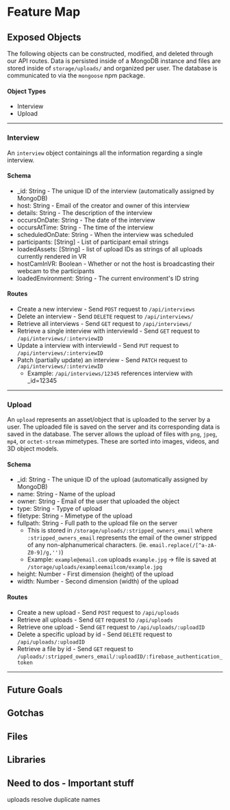 # Feature Map

## Exposed Objects
The following objects can be constructed, modified, and deleted through our API routes.
Data is persisted inside of a MongoDB instance and files are stored inside of `storage/uploads/` and organized per user.
The database is communicated to via the `mongoose` npm package.

#### Object Types
- Interview
- Upload

---

### Interview
An `interview` object containings all the information regarding a single interview.

#### Schema
- _id: String - The unique ID of the interview (automatically assigned by MongoDB)
- host: String - Email of the creator and owner of this interview
- details: String - The description of the interview
- occursOnDate: String - The date of the interview
- occursAtTime: String - The time of the interview
- scheduledOnDate: String - When the interview was scheduled
- participants: [String] - List of participant email strings
- loadedAssets: [String] - list of upload IDs as strings of all uploads currently rendered in VR
- hostCamInVR: Boolean - Whether or not the host is broadcasting their webcam to the participants
- loadedEnvironment: String - The current environment's ID string

#### Routes
- Create a new interview - Send `POST` request to `/api/interviews`
- Delete an interview - Send `DELETE` request to `/api/interviews/`
- Retrieve all interviews - Send `GET` request to `/api/interviews/`
- Retrieve a single interview with interviewId - Send `GET` request to `/api/interviews/:interviewID`
- Update a interview with interviewId - Send `PUT` request to `/api/interviews/:interviewID`
- Patch (partially update) an interview - Send `PATCH` request to `/api/interviews/:interviewID`
    - Example: `/api/interviews/12345` references interview with _id=12345

---

### Upload
An `upload` represents an asset/object that is uploaded to the server by a user. The uploaded file is saved on the server and its corresponding data is saved in the database. The server allows the upload of files with `png`, `jpeg`, `mp4`, or `octet-stream` mimetypes. These are sorted into images, videos, and 3D object models.

#### Schema
- _id: String - The unique ID of the upload (automatically assigned by MongoDB)
- name: String - Name of the upload
- owner: String - Email of the user that uploaded the object
- type: String - Typye of upload
- filetype: String - Mimetype of the upload
- fullpath: String - Full path to the upload file on the server
  - This is stored in `/storage/uploads/:stripped_owners_email` where `:stripped_owners_email` represents the email of the owner stripped of any non-alphanumerical characters. 
  (ie. `email.replace(/[^a-zA-Z0-9]/g,'')`)
  - Example: `example@email.com` uploads `example.jpg` -> file is saved at `/storage/uploads/exampleemailcom/example.jpg`
- height: Number - First dimension (height) of the upload
- width: Number - Second dimension (width) of the upload

#### Routes
- Create a new upload - Send `POST` request to `/api/uploads`
- Retrieve all uploads - Send `GET` request to `/api/uploads`
- Retrieve one upload - Send `GET` request to `/api/uploads/:uploadID`
- Delete a specific upload by id - Send `DELETE` request to `/api/uploads/:uploadID`
- Retrieve a file by id - Send `GET` request to `/uploads/:stripped_owners_email/:uploadID/:firebase_authentication_token`

---

## Future Goals
## Gotchas
## Files
## Libraries
## Need to dos - Important stuff
uploads resolve duplicate names
